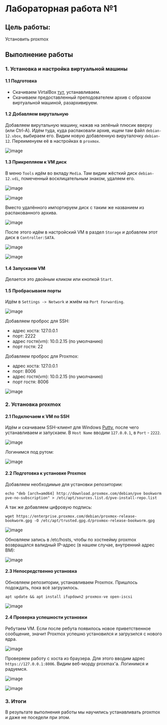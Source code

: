 # Лабораторная работа №1 

## Цель работы:
Установить proxmox

## Выполнение работы

### 1. Установка и настройка виртуальной машины

#### 1.1 Подготовка
- Скачиваем VirtalBox [тут](https://www.virtualbox.org/wiki/Downloads), устанавливаем.
- Скачиваем предоставленный преподователем архив с образом виртуальной машиной, разархивируем.

#### 1.2 Добавляем вирутальную 
Добавляем вирутальную машину, нажав на зелёный плюсик вверху (или Ctrl-A).
Идём туда, куда распаковали архив, ищем там файл `debian-12.vbox`, выбираем его.
Видим новую добавленную вируталочку `debian-12`.
Переименуем её в настройках в `proxmox`.

![image](img/Screenshot_1.png)

#### 1.3 Прикрепляем к VM диск

В меню `Tools` идём во вкладу `Media`. Там видим жёсткий диск `debian-12.vdi`, помеченный восклицательным знаком, удаляем его.

![image](img/Screenshot_2.png)

![image](img/Screenshot_3.png)

Вместо удалённого импортируем диск с таким же названием из распакованного архива.

![image](img/Screenshot_4.png)

После этого идём в настройский VM в раздел `Storage` и добавлем этот диск в `Controller:SATA`.

![image](img/Screenshot_5.png)

![image](img/Screenshot_6.png)


#### 1.4 Запускаем VM 

Делается это двойным кликом или кнопкой `Start`.

#### 1.5 Пробрасываем порты

Идём в `Settings -> Network` и жмём на `Port Forwarding`. 

![image](img/Screenshot_7.png)

Добавляем проброс для SSH:
- адрес хоста: 127.0.0.1
- порт: 2222
- адрес гостя(vm): 10.0.2.15 (по умолчанию)
- порт гостя: 22

Добавляем проброс для Proxmox:
- адрес хоста: 127.0.0.1
- порт: 8006
- адрес гостя(vm): 10.0.2.15 (по умолчанию)
- порт гостя: 8006

![image](img/Screenshot_8.png)

### 2. Установка proxmox

#### 2.1 Подключаем к VM по SSH

Идём и скачиваем SSH-клиент для Windows [Putty](https://www.putty.org/), после чего устанавливаем и запускаем.
В `Host Name` вводим `127.0.0.1`, в `Port` - `2222`.

![image](img/Screenshot_9.png)

Логинимся под рутом:

![image](img/Screenshot_10.png)

#### 2.2 Подготовка к установке Proxmox

Добавляем необходимые для установки репозитории:

```
echo "deb [arch=amd64] http://download.proxmox.com/debian/pve bookworm pve-no-subscription" > /etc/apt/sources.list.d/pve-install-repo.list
```

А так же добавляем цифровую подпись:

```
wget https://enterprise.proxmox.com/debian/proxmox-release-bookworm.gpg -O /etc/apt/trusted.gpg.d/proxmox-release-bookworm.gpg
```

![image](img/Screenshot_11.png)

Обновляем запись в /etc/hosts, чтобы по хостнейму proxmox возвращался валидный IP-адрес (в нашем случае, внутренний адрес ВМ):

![image](img/Screenshot_12.png)

#### 2.3 Непосредственно установка

Обновляем репозитории, устанавливаем Proxmox. Пришлось подождать, пока всё загрузилось.

```
apt update && apt install ifupdown2 proxmox-ve open-iscsi
```

![image](img/Screenshot_13.png)

#### 2.4 Проверка успешности установки

Ребутаем VM. Если после ребута появилось новое приветственное сообщение, значит Proxmox успешно установился и загрузился с нового ядра.

![image](img/Screenshot_14.png)

Проверяем работу с хоста из браузера. Для этого вводим адрес `https://127.0.0.1:8006`. Видим веб-морду proxmax'a. Логинимся и радуемся.

![image](img/Screenshot_15.png)

![image](img/Screenshot_16.png)

### 3. Итоги

В результате выполнения работы мы научились устанавливать proxmox и даже не поседели при этом.